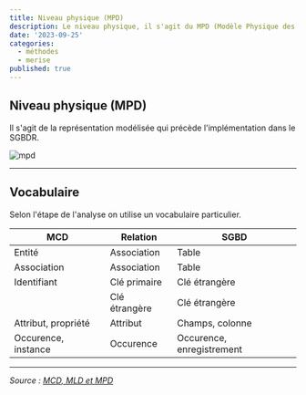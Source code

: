 ```yaml
---
title: Niveau physique (MPD)
description: Le niveau physique, il s'agit du MPD (Modèle Physique des Données).
date: '2023-09-25'
categories:
  - méthodes
  - merise
published: true
---
```


## Niveau physique (MPD)

Il s'agit de la représentation modélisée qui précède l'implémentation dans le SGBDR.

![mpd](./images/merise-mpd.jpg)

---

## Vocabulaire

Selon l'étape de l'analyse on utilise un vocabulaire particulier.

| MCD | Relation |	SGBD |
| --- | --- | --- |
| Entité | Association | Table |
| Association | Association | Table |
| Identifiant | Clé primaire | Clé étrangère |
| | Clé étrangère | Clé étrangère |
| Attribut, propriété | Attribut | Champs, colonne |
| Occurence, instance | Occurence | Occurence, enregistrement |

---

*Source : [MCD, MLD et MPD](https://louisvandevelde.be/index.php?dos=my&fic=meris)*